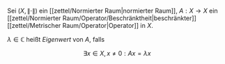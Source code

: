 Sei $(X, \| \cdot \|)$ ein [[zettel/Normierter Raum|normierter Raum]], $A : X \to X$ ein [[zettel/Normierter Raum/Operator/Beschränktheit|beschränkter]] [[zettel/Metrischer Raum/Operator|Operator]] in $X$.

$\lambda \in \mathbb{C}$ heißt *Eigenwert* von $A$, falls

$$
	\exists x \in X, x \ne 0 : Ax = \lambda x
$$